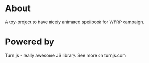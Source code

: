 About
=====
A toy-project to have nicely animated spellbook for WFRP campaign.

Powered by
==========

Turn.js - really awesome JS library. See more on turnjs.com

